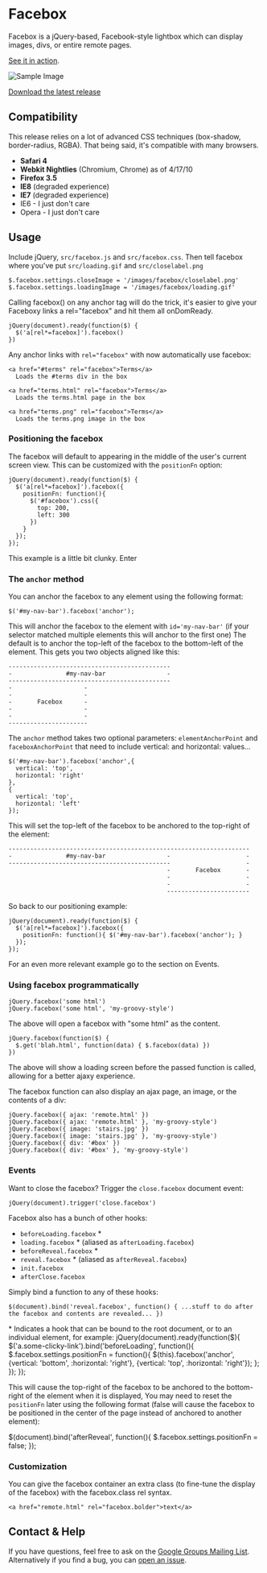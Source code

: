 # Facebox

Facebox is a jQuery-based, Facebook-style lightbox which can display images, divs, or entire remote pages.

[See it in action](http://defunkt.github.com/facebox/examples/).

![Sample Image](http://share.kyleneath.com/captures/Facebox_1.2-20100417-190352.jpg)

[Download the latest release](http://github.com/defunkt/facebox/zipball/master)

## Compatibility

This release relies on a lot of advanced CSS techniques (box-shadow, border-radius, RGBA). That being said, it's compatible with many browsers.

* **Safari 4**
* **Webkit Nightlies** (Chromium, Chrome) as of 4/17/10
* **Firefox 3.5**
* **IE8** (degraded experience)
* **IE7** (degraded experience)
* IE6 - I just don't care
* Opera - I just don't care

## Usage

Include jQuery, `src/facebox.js` and `src/facebox.css`. Then tell facebox where you've put `src/loading.gif` and `src/closelabel.png`

    $.facebox.settings.closeImage = '/images/facebox/closelabel.png'
    $.facebox.settings.loadingImage = '/images/facebox/loading.gif'

Calling facebox() on any anchor tag will do the trick, it's easier to give your Faceboxy links a rel="facebox"  and hit them all onDomReady.

    jQuery(document).ready(function($) {
      $('a[rel*=facebox]').facebox()
    })

Any anchor links with `rel="facebox"` with now automatically use facebox:

    <a href="#terms" rel="facebox">Terms</a>
      Loads the #terms div in the box

    <a href="terms.html" rel="facebox">Terms</a>
      Loads the terms.html page in the box

    <a href="terms.png" rel="facebox">Terms</a>
      Loads the terms.png image in the box

### Positioning the facebox

The facebox will default to appearing in the middle of the user's current screen view.  This can be customized with the `positionFn` option:

    jQuery(document).ready(function($) {
      $('a[rel*=facebox]').facebox({
        positionFn: function(){
          $('#facebox').css({
            top: 200,
            left: 300
          })
        }
      });
    });

This example is a little bit clunky.  Enter

### The `anchor` method

You can anchor the facebox to any element using the following format:

    $('#my-nav-bar').facebox('anchor');

This will anchor the facebox to the element with `id='my-nav-bar'`  (if your selector matched multiple elements this will anchor to the first one)
The default is to anchor the top-left of the facebox to the bottom-left of the element.  This gets you two objects aligned like this:

    ---------------------------------------------
    -               #my-nav-bar                 -
    ---------------------------------------------
    -                    -
    -                    -
    -       Facebox      -
    -                    -
    -                    -
    ----------------------

The `anchor` method takes two optional parameters: `elementAnchorPoint` and `faceboxAnchorPoint` that need to include vertical: and horizontal: values...

    $('#my-nav-bar').facebox('anchor',{
      vertical: 'top',
      horizontal: 'right'
    },
    {
      vertical: 'top',
      horizontal: 'left'
    });

This will set the top-left of the facebox to be anchored to the top-right of the element:

    -------------------------------------------------------------------
    -               #my-nav-bar                 -                     -
    ---------------------------------------------                     -
                                                -       Facebox       -
                                                -                     -
                                                -                     -
                                                -----------------------

So back to our positioning example:

    jQuery(document).ready(function($) {
      $('a[rel*=facebox]').facebox({
        positionFn: function(){ $('#my-nav-bar').facebox('anchor'); }
      });
    });

For an even more relevant example go to the section on Events.

### Using facebox programmatically

    jQuery.facebox('some html')
    jQuery.facebox('some html', 'my-groovy-style')

The above will open a facebox with "some html" as the content.

    jQuery.facebox(function($) {
      $.get('blah.html', function(data) { $.facebox(data) })
    })

The above will show a loading screen before the passed function is called,
allowing for a better ajaxy experience.

The facebox function can also display an ajax page, an image, or the contents of a div:

    jQuery.facebox({ ajax: 'remote.html' })
    jQuery.facebox({ ajax: 'remote.html' }, 'my-groovy-style')
    jQuery.facebox({ image: 'stairs.jpg' })
    jQuery.facebox({ image: 'stairs.jpg' }, 'my-groovy-style')
    jQuery.facebox({ div: '#box' })
    jQuery.facebox({ div: '#box' }, 'my-groovy-style')

### Events

Want to close the facebox?  Trigger the `close.facebox` document event:

    jQuery(document).trigger('close.facebox')

Facebox also has a bunch of other hooks:

* `beforeLoading.facebox` *
* `loading.facebox` * (aliased as `afterLoading.facebox`)
* `beforeReveal.facebox` *
* `reveal.facebox` * (aliased as `afterReveal.facebox`)
* `init.facebox`
* `afterClose.facebox`

Simply bind a function to any of these hooks:

    $(document).bind('reveal.facebox', function() { ...stuff to do after the facebox and contents are revealed... })

\* Indicates a hook that can be bound to the root document, or to an individual element, for example:
    jQuery(document).ready(function($){
      $('a.some-clicky-link').bind('beforeLoading', function(){
        $.facebox.settings.positionFn = function(){
          $(this).facebox('anchor', {vertical: 'bottom', :horizontal: 'right'}, {vertical: 'top', :horizontal: 'right'});
        };
      });
    });

This will cause the top-right of the facebox to be anchored to the bottom-right of the element when it is displayed,
You may need to reset the `positionFn` later using the following format  (false will cause the facebox to be positioned
in the center of the page instead of anchored to another element):

$(document).bind('afterReveal', function(){
  $.facebox.settings.positionFn = false;
});

### Customization

You can give the facebox container an extra class (to fine-tune the display of the facebox) with the facebox.class rel syntax.

    <a href="remote.html" rel="facebox.bolder">text</a>

## Contact & Help

If you have questions, feel free to ask on the [Google Groups Mailing List](http://groups.google.com/group/facebox/). Alternatively if you find a bug, you can [open an issue](http://github.com/defunkt/facebox/issues).
